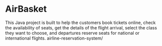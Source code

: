 # AirBasket
This Java project is built to help the customers book tickets online, check the availability of seats, get the details of the flight arrival, select the class they want to choose, and departures reserve seats for national or international flights.
airline-reservation-system/
